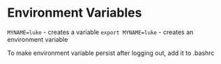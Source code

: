 # Environment Variables

`MYNAME=luke` - creates a variable
`export MYNAME=luke` - creates an environment variable

To make environment variable persist after logging out, add it to .bashrc